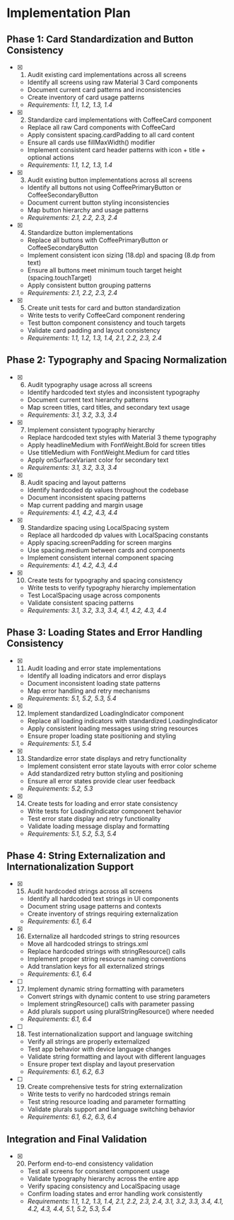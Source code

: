 # Implementation Plan

## Phase 1: Card Standardization and Button Consistency

- [x] 1. Audit existing card implementations across all screens
  - Identify all screens using raw Material 3 Card components
  - Document current card patterns and inconsistencies
  - Create inventory of card usage patterns
  - _Requirements: 1.1, 1.2, 1.3, 1.4_

- [x] 2. Standardize card implementations with CoffeeCard component
  - Replace all raw Card components with CoffeeCard
  - Apply consistent spacing.cardPadding to all card content
  - Ensure all cards use fillMaxWidth() modifier
  - Implement consistent card header patterns with icon + title + optional actions
  - _Requirements: 1.1, 1.2, 1.3, 1.4_

- [x] 3. Audit existing button implementations across all screens





  - Identify all buttons not using CoffeePrimaryButton or CoffeeSecondaryButton
  - Document current button styling inconsistencies
  - Map button hierarchy and usage patterns
  - _Requirements: 2.1, 2.2, 2.3, 2.4_

- [x] 4. Standardize button implementations
  - Replace all buttons with CoffeePrimaryButton or CoffeeSecondaryButton
  - Implement consistent icon sizing (18.dp) and spacing (8.dp from text)
  - Ensure all buttons meet minimum touch target height (spacing.touchTarget)
  - Apply consistent button grouping patterns
  - _Requirements: 2.1, 2.2, 2.3, 2.4_

- [x] 5. Create unit tests for card and button standardization
  - Write tests to verify CoffeeCard component rendering
  - Test button component consistency and touch targets
  - Validate card padding and layout consistency
  - _Requirements: 1.1, 1.2, 1.3, 1.4, 2.1, 2.2, 2.3, 2.4_

## Phase 2: Typography and Spacing Normalization

- [x] 6. Audit typography usage across all screens
  - Identify hardcoded text styles and inconsistent typography
  - Document current text hierarchy patterns
  - Map screen titles, card titles, and secondary text usage
  - _Requirements: 3.1, 3.2, 3.3, 3.4_

- [x] 7. Implement consistent typography hierarchy
  - Replace hardcoded text styles with Material 3 theme typography
  - Apply headlineMedium with FontWeight.Bold for screen titles
  - Use titleMedium with FontWeight.Medium for card titles
  - Apply onSurfaceVariant color for secondary text
  - _Requirements: 3.1, 3.2, 3.3, 3.4_

- [x] 8. Audit spacing and layout patterns





  - Identify hardcoded dp values throughout the codebase
  - Document inconsistent spacing patterns
  - Map current padding and margin usage
  - _Requirements: 4.1, 4.2, 4.3, 4.4_

- [x] 9. Standardize spacing using LocalSpacing system
  - Replace all hardcoded dp values with LocalSpacing constants
  - Apply spacing.screenPadding for screen margins
  - Use spacing.medium between cards and components
  - Implement consistent internal component spacing
  - _Requirements: 4.1, 4.2, 4.3, 4.4_

- [x] 10. Create tests for typography and spacing consistency
  - Write tests to verify typography hierarchy implementation
  - Test LocalSpacing usage across components
  - Validate consistent spacing patterns
  - _Requirements: 3.1, 3.2, 3.3, 3.4, 4.1, 4.2, 4.3, 4.4_

## Phase 3: Loading States and Error Handling Consistency

- [x] 11. Audit loading and error state implementations
  - Identify all loading indicators and error displays
  - Document inconsistent loading state patterns
  - Map error handling and retry mechanisms
  - _Requirements: 5.1, 5.2, 5.3, 5.4_

- [x] 12. Implement standardized LoadingIndicator component
  - Replace all loading indicators with standardized LoadingIndicator
  - Apply consistent loading messages using string resources
  - Ensure proper loading state positioning and styling
  - _Requirements: 5.1, 5.4_

- [x] 13. Standardize error state displays and retry functionality
  - Implement consistent error state layouts with error color scheme
  - Add standardized retry button styling and positioning
  - Ensure all error states provide clear user feedback
  - _Requirements: 5.2, 5.3_

- [x] 14. Create tests for loading and error state consistency
  - Write tests for LoadingIndicator component behavior
  - Test error state display and retry functionality
  - Validate loading message display and formatting
  - _Requirements: 5.1, 5.2, 5.3, 5.4_

## Phase 4: String Externalization and Internationalization Support

- [x] 15. Audit hardcoded strings across all screens
  - Identify all hardcoded text strings in UI components
  - Document string usage patterns and contexts
  - Create inventory of strings requiring externalization
  - _Requirements: 6.1, 6.4_

- [x] 16. Externalize all hardcoded strings to string resources
  - Move all hardcoded strings to strings.xml
  - Replace hardcoded strings with stringResource() calls
  - Implement proper string resource naming conventions
  - Add translation keys for all externalized strings
  - _Requirements: 6.1, 6.4_

- [ ] 17. Implement dynamic string formatting with parameters
  - Convert strings with dynamic content to use string parameters
  - Implement stringResource() calls with parameter passing
  - Add plurals support using pluralStringResource() where needed
  - _Requirements: 6.1, 6.4_

- [ ] 18. Test internationalization support and language switching
  - Verify all strings are properly externalized
  - Test app behavior with device language changes
  - Validate string formatting and layout with different languages
  - Ensure proper text display and layout preservation
  - _Requirements: 6.1, 6.2, 6.3_

- [ ] 19. Create comprehensive tests for string externalization
  - Write tests to verify no hardcoded strings remain
  - Test string resource loading and parameter formatting
  - Validate plurals support and language switching behavior
  - _Requirements: 6.1, 6.2, 6.3, 6.4_

## Integration and Final Validation

- [x] 20. Perform end-to-end consistency validation
  - Test all screens for consistent component usage
  - Validate typography hierarchy across the entire app
  - Verify spacing consistency and LocalSpacing usage
  - Confirm loading states and error handling work consistently
  - _Requirements: 1.1, 1.2, 1.3, 1.4, 2.1, 2.2, 2.3, 2.4, 3.1, 3.2, 3.3, 3.4, 4.1, 4.2, 4.3, 4.4, 5.1, 5.2, 5.3, 5.4_